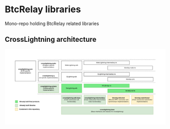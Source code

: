 # BtcRelay libraries
Mono-repo holding BtcRelay related libraries

## CrossLightning architecture
![Architecture diagram](https://github.com/adambor/btcrelay-libs/blob/main/crosslightning-architecture.drawio.png)
